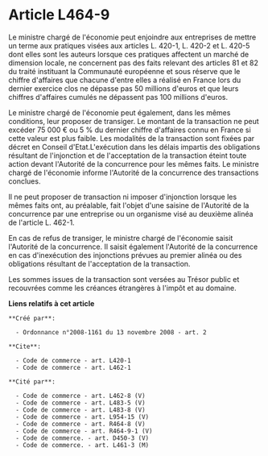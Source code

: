 # Article L464-9

Le ministre chargé de l'économie peut enjoindre aux entreprises de mettre un terme aux pratiques visées aux articles L.
420-1, L. 420-2 et L. 420-5 dont elles sont les auteurs lorsque ces pratiques affectent un marché de dimension locale, ne
concernent pas des faits relevant des articles 81 et 82 du traité instituant la Communauté européenne et sous réserve que le
chiffre d'affaires que chacune d'entre elles a réalisé en France lors du dernier exercice clos ne dépasse pas 50 millions
d'euros et que leurs chiffres d'affaires cumulés ne dépassent pas 100 millions d'euros. 

Le ministre chargé de l'économie peut également, dans les mêmes conditions, leur proposer de transiger. Le montant de la
transaction ne peut excéder 75 000 € ou 5 % du dernier chiffre d'affaires connu en France si cette valeur est plus faible.
Les modalités de la transaction sont fixées par décret en Conseil d'Etat.L'exécution dans les délais impartis des obligations
résultant de l'injonction et de l'acceptation de la transaction éteint toute action devant l'Autorité de la concurrence pour
les mêmes faits. Le ministre chargé de l'économie informe l'Autorité de la concurrence des transactions conclues. 

Il ne peut proposer de transaction ni imposer d'injonction lorsque les mêmes faits ont, au préalable, fait l'objet d'une
saisine de l'Autorité de la concurrence par une entreprise ou un organisme visé au deuxième alinéa de l'article L. 462-1. 

En cas de refus de transiger, le ministre chargé de l'économie saisit l'Autorité de la concurrence. Il saisit également
l'Autorité de la concurrence en cas d'inexécution des injonctions prévues au premier alinéa ou des obligations résultant de
l'acceptation de la transaction. 

Les sommes issues de la transaction sont versées au Trésor public et recouvrées comme les créances étrangères à l'impôt et au
domaine.

**Liens relatifs à cet article**

	**Créé par**:

	  - Ordonnance n°2008-1161 du 13 novembre 2008 - art. 2

	**Cite**:

	  - Code de commerce - art. L420-1
	  - Code de commerce - art. L462-1

	**Cité par**:

	  - Code de commerce - art. L462-8 (V)
	  - Code de commerce - art. L483-5 (V)
	  - Code de commerce - art. L483-8 (V)
	  - Code de commerce - art. L954-15 (V)
	  - Code de commerce - art. R464-8 (V)
	  - Code de commerce - art. R464-9-1 (V)
	  - Code de commerce. - art. D450-3 (V)
	  - Code de commerce. - art. L461-3 (M)
